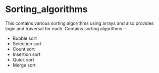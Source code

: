 # Sorting_algorithms
This contains various sorting algorithms using arrays and also provides logic and traversal for each.
Contains sorting algorithms :-
* Bubble sort
* Selection sort
* Count sort
* Insertion sort
* Quick sort
* Merge sort
